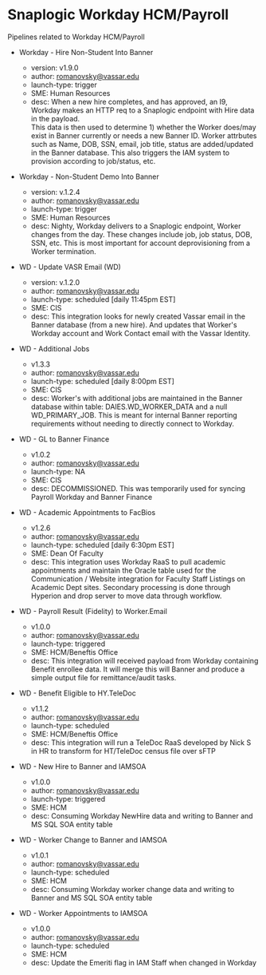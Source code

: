 # Snaplogic Workday HCM/Payroll
Pipelines related to Workday HCM/Payroll

- Workday - Hire Non-Student Into Banner
    - version: v1.9.0
    - author: romanovsky@vassar.edu
    - launch-type: trigger
    - SME: Human Resources
    - desc: When a new hire completes, and has approved, an I9, Workday makes an HTTP req to a Snaplogic endpoint with Hire data in the payload.  
    This data is then used to determine 1) whether the Worker does/may exist in Banner currently or needs a new Banner ID.  Worker attrbutes such
    as Name, DOB, SSN, email, job title, status are added/updated in the Banner database.  This also triggers the IAM system to provision according
    to job/status, etc.

- Workday - Non-Student Demo Into Banner
    - version: v.1.2.4
    - author: romanovsky@vassar.edu
    - launch-type: trigger
    - SME: Human Resources
    - desc: Nighty, Workday delivers to a Snaplogic endpoint, Worker changes from the day.  These changes include job, job status, DOB, SSN, etc.  This is
    most important for account deprovisioning from a Worker termination.

- WD - Update VASR Email (WD)
    - version: v.1.2.0
    - author: romanovsky@vassar.edu
    - launch-type: scheduled [daily 11:45pm EST]    
    - SME: CIS
    - desc: This integration looks for newly created Vassar email in the Banner database (from a new hire). And updates that Worker's Workday account and Work
    Contact email with the Vassar Identity.

- WD - Additional Jobs
    - v1.3.3
    - author: romanovsky@vassar.edu
    - launch-type: scheduled [daily 8:00pm EST]
    - SME: CIS
    - desc: Worker's with additional jobs are maintained in the Banner database within table: DAIES.WD_WORKER_DATA and a null WD_PRIMARY_JOB.  This is meant for internal
    Banner reporting requirements without needing to directly connect to Workday.

- WD - GL to Banner Finance
    - v1.0.2
    - author: romanovsky@vassar.edu
    - launch-type: NA
    - SME: CIS
    - desc: DECOMMISSIONED. This was temporarily used for syncing Payroll Workday and Banner Finance

- WD - Academic Appointments to FacBios
    - v1.2.6
    - author: romanovsky@vassar.edu
    - launch-type: scheduled [daily 6:30pm EST]
    - SME: Dean Of Faculty
    - desc: This integration uses Workday RaaS to pull academic appointments and maintain the Oracle table used for the Communication / Website integration
    for Faculty Staff Listings on Academic Dept sites.  Secondary processing is done through Hyperion and drop server to move data through workflow.

- WD - Payroll Result (Fidelity) to Worker.Email
    - v1.0.0
    - author: romanovsky@vassar.edu
    - launch-type: triggered
    - SME: HCM/Beneftis Office
    - desc: This integration will received payload from Workday containing Benefit enrollee data.  It will merge this will Banner and produce a simple output file for remittance/audit tasks.

- WD - Benefit Eligible to HY.TeleDoc
    - v1.1.2
    - author: romanovsky@vassar.edu
    - launch-type: scheduled
    - SME: HCM/Beneftis Office
    - desc: This integration will run a TeleDoc RaaS developed by Nick S in HR to transform for HT/TeleDoc census file over sFTP

- WD - New Hire to Banner and IAMSOA
    - v1.0.0
    - author: romanovsky@vassar.edu
    - launch-type: triggered
    - SME: HCM
    - desc: Consuming Workday NewHire data and writing to Banner and MS SQL SOA entity table

- WD - Worker Change to Banner and IAMSOA
    - v1.0.1
    - author: romanovsky@vassar.edu
    - launch-type: scheduled
    - SME: HCM
    - desc: Consuming Workday worker change data and writing to Banner and MS SQL SOA entity table

- WD - Worker Appointments to IAMSOA
    - v1.0.0
    - author: romanovsky@vassar.edu
    - launch-type: scheduled
    - SME: HCM
    - desc: Update the Emeriti flag in IAM Staff when changed in Workday

